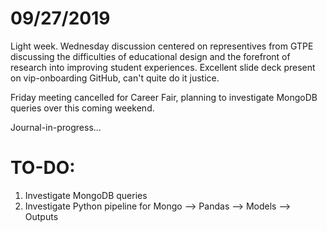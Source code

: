 # 09/27/2019

Light week. Wednesday discussion centered on representives from GTPE discussing the difficulties of educational design and the forefront of research into improving student experiences. Excellent slide deck present on vip-onboarding GitHub, can't quite do it justice.

Friday meeting cancelled for Career Fair, planning to investigate MongoDB queries over this coming weekend.

Journal-in-progress...

# TO-DO:
1. Investigate MongoDB queries
2. Investigate Python pipeline for Mongo --> Pandas --> Models --> Outputs
